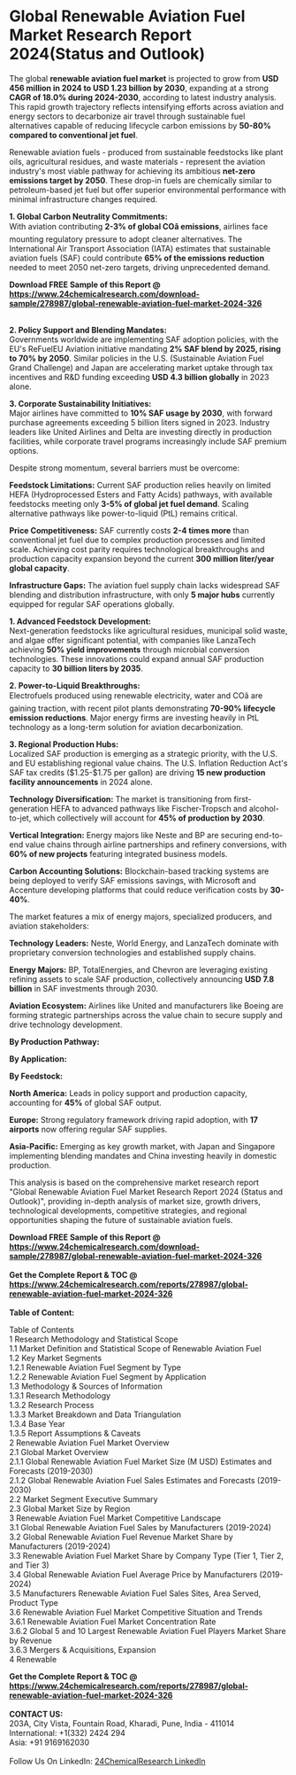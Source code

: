 <h1>Global Renewable Aviation Fuel Market Research Report 2024(Status and Outlook)</h1><p>The global <strong>renewable aviation fuel market</strong> is projected to grow from <strong>USD 456 million in 2024 to USD 1.23 billion by 2030</strong>, expanding at a strong <strong>CAGR of 18.0% during 2024-2030</strong>, according to latest industry analysis. This rapid growth trajectory reflects intensifying efforts across aviation and energy sectors to decarbonize air travel through sustainable fuel alternatives capable of reducing lifecycle carbon emissions by <strong>50-80% compared to conventional jet fuel</strong>.</p><p>Renewable aviation fuels - produced from sustainable feedstocks like plant oils, agricultural residues, and waste materials - represent the aviation industry's most viable pathway for achieving its ambitious <strong>net-zero emissions target by 2050</strong>. These drop-in fuels are chemically similar to petroleum-based jet fuel but offer superior environmental performance with minimal infrastructure changes required.</p><p><strong>1. Global Carbon Neutrality Commitments:</strong><br>
With aviation contributing <strong>2-3% of global COâ emissions</strong>, airlines face mounting regulatory pressure to adopt cleaner alternatives. The International Air Transport Association (IATA) estimates that sustainable aviation fuels (SAF) could contribute <strong>65% of the emissions reduction</strong> needed to meet 2050 net-zero targets, driving unprecedented demand.</p><div><b>Download FREE Sample of this Report @ 
            <a href="https://www.24chemicalresearch.com/download-sample/278987/global-renewable-aviation-fuel-market-2024-326">
            https://www.24chemicalresearch.com/download-sample/278987/global-renewable-aviation-fuel-market-2024-326</a></b></div><br><p><strong>2. Policy Support and Blending Mandates:</strong><br>
Governments worldwide are implementing SAF adoption policies, with the EU's ReFuelEU Aviation initiative mandating <strong>2% SAF blend by 2025, rising to 70% by 2050</strong>. Similar policies in the U.S. (Sustainable Aviation Fuel Grand Challenge) and Japan are accelerating market uptake through tax incentives and R&amp;D funding exceeding <strong>USD 4.3 billion globally</strong> in 2023 alone.</p><p><strong>3. Corporate Sustainability Initiatives:</strong><br>
Major airlines have committed to <strong>10% SAF usage by 2030</strong>, with forward purchase agreements exceeding 5 billion liters signed in 2023. Industry leaders like United Airlines and Delta are investing directly in production facilities, while corporate travel programs increasingly include SAF premium options.</p><p>Despite strong momentum, several barriers must be overcome:</p><p><strong>Feedstock Limitations:</strong> Current SAF production relies heavily on limited HEFA (Hydroprocessed Esters and Fatty Acids) pathways, with available feedstocks meeting only <strong>3-5% of global jet fuel demand</strong>. Scaling alternative pathways like power-to-liquid (PtL) remains critical.</p><p><strong>Price Competitiveness:</strong> SAF currently costs <strong>2-4 times more</strong> than conventional jet fuel due to complex production processes and limited scale. Achieving cost parity requires technological breakthroughs and production capacity expansion beyond the current <strong>300 million liter/year global capacity</strong>.</p><p><strong>Infrastructure Gaps:</strong> The aviation fuel supply chain lacks widespread SAF blending and distribution infrastructure, with only <strong>5 major hubs</strong> currently equipped for regular SAF operations globally.</p><p><strong>1. Advanced Feedstock Development:</strong><br>
Next-generation feedstocks like agricultural residues, municipal solid waste, and algae offer significant potential, with companies like LanzaTech achieving <strong>50% yield improvements</strong> through microbial conversion technologies. These innovations could expand annual SAF production capacity to <strong>30 billion liters by 2035</strong>.</p><p><strong>2. Power-to-Liquid Breakthroughs:</strong><br>
Electrofuels produced using renewable electricity, water and COâ are gaining traction, with recent pilot plants demonstrating <strong>70-90% lifecycle emission reductions</strong>. Major energy firms are investing heavily in PtL technology as a long-term solution for aviation decarbonization.</p><p><strong>3. Regional Production Hubs:</strong><br>
Localized SAF production is emerging as a strategic priority, with the U.S. and EU establishing regional value chains. The U.S. Inflation Reduction Act's SAF tax credits ($1.25-$1.75 per gallon) are driving <strong>15 new production facility announcements</strong> in 2024 alone.</p><p><strong>Technology Diversification:</strong> The market is transitioning from first-generation HEFA to advanced pathways like Fischer-Tropsch and alcohol-to-jet, which collectively will account for <strong>45% of production by 2030</strong>.</p><p><strong>Vertical Integration:</strong> Energy majors like Neste and BP are securing end-to-end value chains through airline partnerships and refinery conversions, with <strong>60% of new projects</strong> featuring integrated business models.</p><p><strong>Carbon Accounting Solutions:</strong> Blockchain-based tracking systems are being deployed to verify SAF emissions savings, with Microsoft and Accenture developing platforms that could reduce verification costs by <strong>30-40%</strong>.</p><p>The market features a mix of energy majors, specialized producers, and aviation stakeholders:</p><p><strong>Technology Leaders:</strong> Neste, World Energy, and LanzaTech dominate with proprietary conversion technologies and established supply chains.</p><p><strong>Energy Majors:</strong> BP, TotalEnergies, and Chevron are leveraging existing refining assets to scale SAF production, collectively announcing <strong>USD 7.8 billion</strong> in SAF investments through 2030.</p><p><strong>Aviation Ecosystem:</strong> Airlines like United and manufacturers like Boeing are forming strategic partnerships across the value chain to secure supply and drive technology development.</p><p><strong>By Production Pathway:</strong></p><p><strong>By Application:</strong></p><p><strong>By Feedstock:</strong></p><p><strong>North America:</strong> Leads in policy support and production capacity, accounting for <strong>45%</strong> of global SAF output.</p><p><strong>Europe:</strong> Strong regulatory framework driving rapid adoption, with <strong>17 airports</strong> now offering regular SAF supplies.</p><p><strong>Asia-Pacific:</strong> Emerging as key growth market, with Japan and Singapore implementing blending mandates and China investing heavily in domestic production.</p><p>This analysis is based on the comprehensive market research report "Global Renewable Aviation Fuel Market Research Report 2024 (Status and Outlook)", providing in-depth analysis of market size, growth drivers, technological developments, competitive strategies, and regional opportunities shaping the future of sustainable aviation fuels.</p><div><b>Download FREE Sample of this Report @ 
            <a href="https://www.24chemicalresearch.com/download-sample/278987/global-renewable-aviation-fuel-market-2024-326">
            https://www.24chemicalresearch.com/download-sample/278987/global-renewable-aviation-fuel-market-2024-326</a></b></div><br><div><b>Get the Complete Report & TOC @ 
            <a href="https://www.24chemicalresearch.com/reports/278987/global-renewable-aviation-fuel-market-2024-326">
            https://www.24chemicalresearch.com/reports/278987/global-renewable-aviation-fuel-market-2024-326</a></b></div><br>
            <b>Table of Content:</b><p>Table of Contents<br />
 1 Research Methodology and Statistical Scope<br />
 1.1 Market Definition and Statistical Scope of Renewable Aviation Fuel<br />
 1.2 Key Market Segments<br />
 1.2.1 Renewable Aviation Fuel Segment by Type<br />
 1.2.2 Renewable Aviation Fuel Segment by Application<br />
 1.3 Methodology & Sources of Information<br />
 1.3.1 Research Methodology<br />
 1.3.2 Research Process<br />
 1.3.3 Market Breakdown and Data Triangulation<br />
 1.3.4 Base Year<br />
 1.3.5 Report Assumptions & Caveats<br />
 2 Renewable Aviation Fuel Market Overview<br />
 2.1 Global Market Overview<br />
 2.1.1 Global Renewable Aviation Fuel Market Size (M USD) Estimates and Forecasts (2019-2030)<br />
 2.1.2 Global Renewable Aviation Fuel Sales Estimates and Forecasts (2019-2030)<br />
 2.2 Market Segment Executive Summary<br />
 2.3 Global Market Size by Region<br />
 3 Renewable Aviation Fuel Market Competitive Landscape<br />
 3.1 Global Renewable Aviation Fuel Sales by Manufacturers (2019-2024)<br />
 3.2 Global Renewable Aviation Fuel Revenue Market Share by Manufacturers (2019-2024)<br />
 3.3 Renewable Aviation Fuel Market Share by Company Type (Tier 1, Tier 2, and Tier 3)<br />
 3.4 Global Renewable Aviation Fuel Average Price by Manufacturers (2019-2024)<br />
 3.5 Manufacturers Renewable Aviation Fuel Sales Sites, Area Served, Product Type<br />
 3.6 Renewable Aviation Fuel Market Competitive Situation and Trends<br />
 3.6.1 Renewable Aviation Fuel Market Concentration Rate<br />
 3.6.2 Global 5 and 10 Largest Renewable Aviation Fuel Players Market Share by Revenue<br />
 3.6.3 Mergers & Acquisitions, Expansion<br />
 4 Renewable</p><div><b>Get the Complete Report & TOC @ 
            <a href="https://www.24chemicalresearch.com/reports/278987/global-renewable-aviation-fuel-market-2024-326">
            https://www.24chemicalresearch.com/reports/278987/global-renewable-aviation-fuel-market-2024-326</a></b></div><br><b>CONTACT US:</b><br>
            203A, City Vista, Fountain Road, Kharadi, Pune, India - 411014<br>
            International: +1(332) 2424 294<br>
            Asia: +91 9169162030 <br><br>
            Follow Us On LinkedIn: <a href="https://www.linkedin.com/company/24chemicalresearch/">24ChemicalResearch LinkedIn</a>